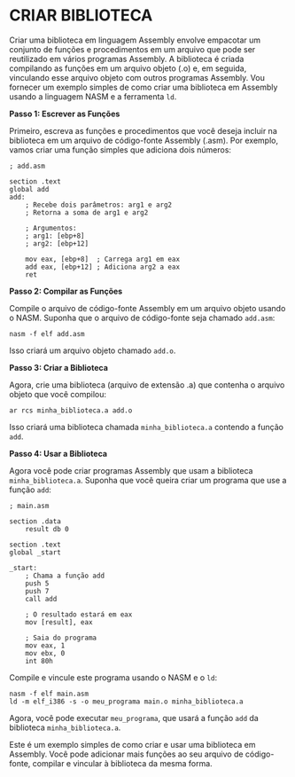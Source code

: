 # CRIAR BIBLIOTECA
Criar uma biblioteca em linguagem Assembly envolve empacotar um conjunto de funções e procedimentos em um arquivo que pode ser reutilizado em vários programas Assembly. A biblioteca é criada compilando as funções em um arquivo objeto (.o) e, em seguida, vinculando esse arquivo objeto com outros programas Assembly. Vou fornecer um exemplo simples de como criar uma biblioteca em Assembly usando a linguagem NASM e a ferramenta `ld`.

**Passo 1: Escrever as Funções**

Primeiro, escreva as funções e procedimentos que você deseja incluir na biblioteca em um arquivo de código-fonte Assembly (.asm). Por exemplo, vamos criar uma função simples que adiciona dois números:

```assembly
; add.asm

section .text
global add
add:
    ; Recebe dois parâmetros: arg1 e arg2
    ; Retorna a soma de arg1 e arg2

    ; Argumentos:
    ; arg1: [ebp+8]
    ; arg2: [ebp+12]

    mov eax, [ebp+8]  ; Carrega arg1 em eax
    add eax, [ebp+12] ; Adiciona arg2 a eax
    ret
```

**Passo 2: Compilar as Funções**

Compile o arquivo de código-fonte Assembly em um arquivo objeto usando o NASM. Suponha que o arquivo de código-fonte seja chamado `add.asm`:

```
nasm -f elf add.asm
```

Isso criará um arquivo objeto chamado `add.o`.

**Passo 3: Criar a Biblioteca**

Agora, crie uma biblioteca (arquivo de extensão .a) que contenha o arquivo objeto que você compilou:

```
ar rcs minha_biblioteca.a add.o
```

Isso criará uma biblioteca chamada `minha_biblioteca.a` contendo a função `add`.

**Passo 4: Usar a Biblioteca**

Agora você pode criar programas Assembly que usam a biblioteca `minha_biblioteca.a`. Suponha que você queira criar um programa que use a função `add`:

```assembly
; main.asm

section .data
    result db 0

section .text
global _start

_start:
    ; Chama a função add
    push 5
    push 7
    call add

    ; O resultado estará em eax
    mov [result], eax

    ; Saia do programa
    mov eax, 1
    mov ebx, 0
    int 80h
```

Compile e vincule este programa usando o NASM e o `ld`:

```
nasm -f elf main.asm
ld -m elf_i386 -s -o meu_programa main.o minha_biblioteca.a
```

Agora, você pode executar `meu_programa`, que usará a função `add` da biblioteca `minha_biblioteca.a`.

Este é um exemplo simples de como criar e usar uma biblioteca em Assembly. Você pode adicionar mais funções ao seu arquivo de código-fonte, compilar e vincular à biblioteca da mesma forma.